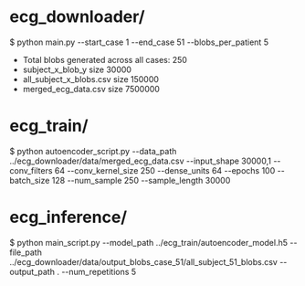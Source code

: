 # ecg_downloader/
$ python main.py --start_case 1 --end_case 51 --blobs_per_patient 5
- Total blobs generated across all cases: 250
- subject_x_blob_y size 30000
- all_subject_x_blobs.csv size 150000
- merged_ecg_data.csv size 7500000

# ecg_train/
$ python autoencoder_script.py --data_path ../ecg_downloader/data/merged_ecg_data.csv --input_shape 30000,1 --conv_filters 64 --conv_kernel_size 250 --dense_units 64 --epochs 100 --batch_size 128 --num_sample 250 --sample_length 30000

# ecg_inference/
$ python main_script.py --model_path ../ecg_train/autoencoder_model.h5 --file_path ../ecg_downloader/data/output_blobs_case_51/all_subject_51_blobs.csv --output_path . --num_repetitions 5
